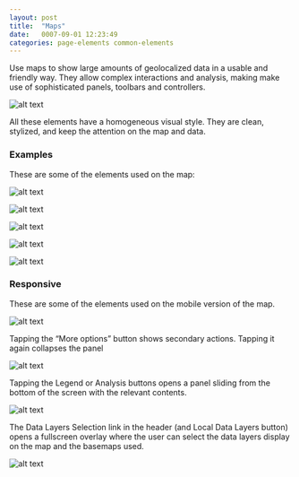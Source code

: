 ```yaml
---
layout: post
title:  "Maps"
date:   0007-09-01 12:23:49
categories: page-elements common-elements
---
```


Use maps to show large amounts of geolocalized data in a usable and friendly way.
They allow complex interactions and analysis, making make use of sophisticated panels,
toolbars and controllers.


![alt text][map]

All these elements have a homogeneous visual style. They are clean, stylized, and keep
the attention on the map and data.

### Examples

These are some of the elements used on the map:

![alt text][layers-panel]

![alt text][infowindow]

![alt text][zoom-toolbar]

![alt text][main-info-panel]

![alt text][timeline]

### Responsive

These are some of the elements used on the mobile version of the map.

![alt text][map-mobile-options]

Tapping the “More options” button shows secondary actions. Tapping it again collapses the panel

![alt text][map-mobile]

Tapping the Legend or Analysis buttons opens a panel sliding from the bottom of the screen with the relevant contents.

![alt text][map-mobile-panel]

The Data Layers Selection link in the header (and Local Data Layers button) opens a fullscreen overlay
where the user can select the data layers display on the map and the basemaps used.

![alt text][map-mobile-data-layers]



[map]: /gfw-style-guides/images/posts/common-elements/maps/09-01-map.png "map"
[layers-panel]: /gfw-style-guides/images/posts/common-elements/maps/09-02-layers-panel.png "layers panel"
[infowindow]: /gfw-style-guides/images/posts/common-elements/maps/09-03-infowindow.png "infowindow"
[zoom-toolbar]: /gfw-style-guides/images/posts/common-elements/maps/09-04-zoom-toolbar.png "zoom toolbar"
[main-info-panel]: /gfw-style-guides/images/posts/common-elements/maps/09-05-main-info-panel.png "main info panel"
[timeline]: /gfw-style-guides/images/posts/common-elements/maps/09-06-timeline.png "timeline"
[map-mobile]: /gfw-style-guides/images/posts/common-elements/maps/09-07-map-mobile.png "map-mobile"
[map-mobile-options]: /gfw-style-guides/images/posts/common-elements/maps/09-08-map-mobile-options.png "map mobile options"
[map-mobile-panel]: /gfw-style-guides/images/posts/common-elements/maps/09-09-map-mobile-panel.png "map mobile panel"
[map-mobile-layers]: /gfw-style-guides/images/posts/common-elements/maps/09-10-map-mobile-layers.png "map mobile layers"
[map-mobile-data-layers]: /gfw-style-guides/images/posts/common-elements/maps/09-11-map-mobile-data-layers.png "map-mobile-data-layers"
